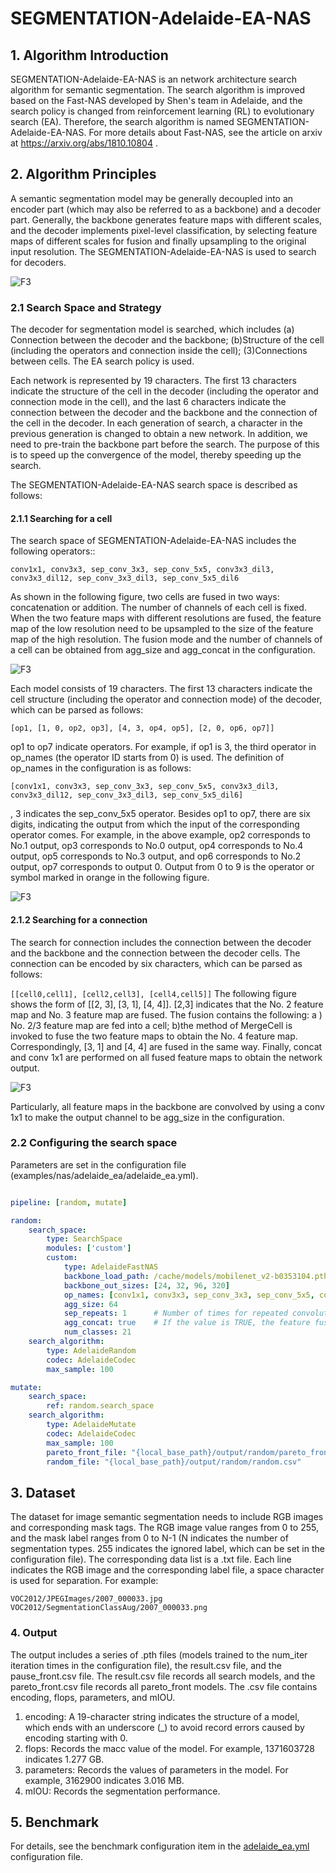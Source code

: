 # SEGMENTATION-Adelaide-EA-NAS

## 1. Algorithm Introduction

SEGMENTATION-Adelaide-EA-NAS is an network architecture search algorithm for semantic segmentation. The search algorithm is improved based on the Fast-NAS developed by Shen's team in Adelaide, and the search policy is changed from reinforcement learning (RL) to evolutionary search (EA). Therefore, the search algorithm is named SEGMENTATION-Adelaide-EA-NAS. For more details about Fast-NAS, see the article on arxiv at <https://arxiv.org/abs/1810.10804> .

## 2. Algorithm Principles

A semantic segmentation model may be generally decoupled into an encoder part (which may also be referred to as a backbone) and a decoder part. Generally, the backbone generates feature maps with different scales, and the decoder implements pixel-level classification, by selecting feature maps of different scales for fusion and finally upsampling to the original input resolution. The SEGMENTATION-Adelaide-EA-NAS is used to search for decoders.

![F3](../../images/Adelaide-EA-NAS1.jpg)

### 2.1 Search Space and Strategy

The decoder for segmentation model is searched, which includes (a) Connection between the decoder and the backbone; (b)Structure of the cell (including the operators and connection inside the cell); (3)Connections between cells. The EA search policy is used.

Each network is represented by 19 characters. The first 13 characters indicate the structure of the cell in the decoder (including the operator and connection mode in the cell), and the last 6 characters indicate the connection between the decoder and the backbone and the connection of the cell in the decoder. In each generation of search, a character in the previous generation is changed to obtain a new network. In addition, we need to pre-train the backbone part before the search.  The purpose of this is to speed up the convergence of the model, thereby speeding up the search.

The SEGMENTATION-Adelaide-EA-NAS search space is described as follows:

#### 2.1.1 Searching for a cell

The search space of SEGMENTATION-Adelaide-EA-NAS includes the following operators::

`conv1x1, conv3x3, sep_conv_3x3, sep_conv_5x5, conv3x3_dil3, conv3x3_dil12, sep_conv_3x3_dil3, sep_conv_5x5_dil6`

As shown in the following figure, two cells are fused in two ways: concatenation or addition. The number of channels of each cell is fixed. When the two feature maps with different resolutions are fused, the feature map of the low resolution need to be upsampled to the size of the feature map of the high resolution. The fusion mode and the number of channels of a cell can be obtained from agg_size and agg_concat in the configuration.

![F3](../../images/Adelaide-EA-NAS3.jpg)

Each model consists of 19 characters. The first 13 characters indicate the cell structure (including the operator and connection mode) of the decoder, which can be parsed as follows:

`[op1, [1, 0, op2, op3], [4, 3, op4, op5], [2, 0, op6, op7]]`

op1 to op7 indicate operators. For example, if op1 is 3, the third operator in op_names (the operator ID starts from 0) is used. The definition of op_names in the configuration is as follows:

`[conv1x1, conv3x3, sep_conv_3x3, sep_conv_5x5, conv3x3_dil3, conv3x3_dil12, sep_conv_3x3_dil3, sep_conv_5x5_dil6]`

, 3 indicates the sep_conv_5x5 operator. Besides op1 to op7, there are six digits, indicating the output from which the input of the corresponding operator comes. For example, in the above example, op2 corresponds to No.1 output, op3 corresponds to No.0 output, op4 corresponds to No.4 output, op5 corresponds to No.3 output, and op6 corresponds to No.2 output, op7 corresponds to output 0.  Output from 0 to 9 is the operator or symbol marked in orange in the following figure.

![F3](../../images/Adelaide-EA-NAS4.jpg)


#### 2.1.2 Searching for a connection

The search for connection includes the connection between the decoder and the backbone and the connection between the decoder cells. The connection can be encoded by six characters, which can be  parsed as follows:

`[[cell0,cell1], [cell2,cell3], [cell4,cell5]]`
The following figure shows the form of [[2, 3], [3, 1], [4, 4]]. [2,3] indicates that the No. 2 feature map and No. 3 feature map are fused. The fusion contains the following: a ) No. 2/3 feature map are fed into a cell; b)the method of MergeCell is invoked to fuse the two feature maps to obtain the No. 4 feature map. Correspondingly, [3, 1] and [4, 4] are fused in the same way. Finally, concat and conv 1x1 are performed on all fused feature maps to obtain the network output.

![F3](../../images/Adelaide-EA-NAS5.jpg)

Particularly, all feature maps in the backbone are convolved by using a conv 1x1 to make the output channel to be agg_size in the configuration.

### 2.2 Configuring the search space

Parameters are set in the configuration file (examples/nas/adelaide_ea/adelaide_ea.yml).

```yaml

pipeline: [random, mutate]

random:
    search_space:
        type: SearchSpace
        modules: ['custom']
        custom:
            type: AdelaideFastNAS
            backbone_load_path: /cache/models/mobilenet_v2-b0353104.pth
            backbone_out_sizes: [24, 32, 96, 320]
            op_names: [conv1x1, conv3x3, sep_conv_3x3, sep_conv_5x5, conv3x3_dil3, sep_conv_3x3_dil3, sep_conv_5x5_dil6]
            agg_size: 64
            sep_repeats: 1      # Number of times for repeated convolutional separation in the decoder cell
            agg_concat: true    # If the value is TRUE, the feature fusion mode in the decoder is concat. Otherwise, the feature fusion mode is +
            num_classes: 21
    search_algorithm:
        type: AdelaideRandom
        codec: AdelaideCodec
        max_sample: 100

mutate:
    search_space:
        ref: random.search_space
    search_algorithm:
        type: AdelaideMutate
        codec: AdelaideCodec
        max_sample: 100
        pareto_front_file: "{local_base_path}/output/random/pareto_front.csv"
        random_file: "{local_base_path}/output/random/random.csv"
```

## 3. Dataset

The dataset for image semantic segmentation needs to include RGB images and corresponding mask tags. The RGB image value ranges from 0 to 255, and the mask label ranges from 0 to N-1 (N indicates the number of segmentation types. 255 indicates the ignored label, which can be set in the configuration file). The corresponding data list is a .txt file. Each line indicates the RGB image and the corresponding label file, a space character is used for separation. For example:

`VOC2012/JPEGImages/2007_000033.jpg VOC2012/SegmentationClassAug/2007_000033.png`

### 4. Output

The output includes a series of .pth files (models trained to the num_iter iteration times in the configuration file), the result.csv file, and the pause_front.csv file. The result.csv file records all search models, and the pareto_front.csv file records all pareto_front models. The .csv file contains encoding, flops, parameters, and mIOU.

1. encoding: A 19-character string indicates the structure of a model, which ends with an underscore (_) to avoid record errors caused by encoding starting with 0.
2. flops: Records the macc value of the model. For example, 1371603728 indicates 1.277 GB.
3. parameters: Records the values of parameters in the model. For example, 3162900 indicates 3.016 MB.
4. mIOU: Records the segmentation performance.

## 5. Benchmark

For details, see the benchmark configuration item in the [adelaide_ea.yml](https://github.com/huawei-noah/vega/blob/master/examples/nas/adelaide_ea/adelaide_ea.yml) configuration file.
